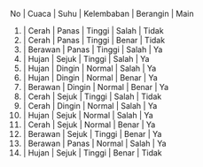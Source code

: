 No  | Cuaca     | Suhu      | Kelembaban | Berangin | Main 
1.  | Cerah     | Panas     | Tinggi     | Salah    | Tidak 
2.  | Cerah     | Panas     | Tinggi     | Benar    | Tidak 
3.  | Berawan   | Panas     | Tinggi     | Salah    | Ya 
4.  | Hujan     | Sejuk     | Tinggi     | Salah    | Ya 
5.  | Hujan     | Dingin    | Normal     | Salah    | Ya 
6.  | Hujan     | Dingin    | Normal     | Benar    | Ya 
7.  | Berawan   | Dingin    | Normal     |  Benar   | Ya 
8.  | Cerah     | Sejuk     | Tinggi     | Salah    | Tidak 
9.  | Cerah     | Dingin    | Normal     | Salah    | Ya 
10. | Hujan     | Sejuk     | Normal     | Salah    | Ya 
11. | Cerah     | Sejuk     | Normal     | Benar    | Ya 
12. | Berawan   | Sejuk     | Tinggi     | Benar    | Ya 
13. | Berawan   | Panas     | Normal     | Salah    | Ya 
14. | Hujan     | Sejuk     | Tinggi     | Benar    | Tidak